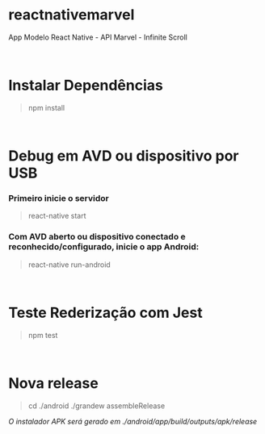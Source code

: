 # reactnativemarvel
App Modelo React Native - API Marvel - Infinite Scroll

<br />

# Instalar Dependências
<blockquote>npm install</blockquote>

<br />

# Debug em AVD ou dispositivo por USB
<h3>Primeiro inicie o servidor</h3>
<blockquote>react-native start</blockquote>
<h3>Com AVD aberto ou dispositivo conectado e reconhecido/configurado, inicie o app Android:</h3>
<blockquote>react-native run-android</blockquote>

<br />

# Teste Rederização com Jest
<blockquote>
  npm test
</blockquote>

<br />

# Nova release
<blockquote>
  cd ./android
  ./grandew assembleRelease
</blockquote>
<i>O instalador APK será gerado em ./android/app/build/outputs/apk/release</i>


